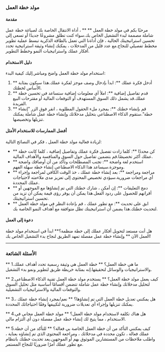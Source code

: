 ### مولد خطة العمل

#### مقدمة
مرحبًا بكم في مولد خطة العمل ** ** ، أداة الانتقال الخاصة بك لصياغة خطة عمل شاملة مصممة لبدء التشغيل الخاص بك.سواء كنت تطلق مشروعًا جديدًا أو تسعى إلى تحسين استراتيجيتك الحالية ، فإن أداةنا التي تعمل بالطاقة الذكرية تبسط عملية تطوير مخطط تفصيلي للنجاح.مع عدد قليل من المدخلات ، يمكنك إنشاء وثيقة استراتيجية تحدد أفكار عملك واستراتيجيات النمو وخطط التطوير.

#### دليل الاستخدام
استخدام مولد خطة العمل واضح ومباشر.إليك كيفية البدء:

1. ** أدخل فكرة عملك **: ابدأ بإدخال وصف موجز لفكرة عملك.هذا سيكون بمثابة الأساس لخطتك.
2. ** قدم تفاصيل إضافية **: املأ أي معلومات إضافية ستساعد في تحسين خطة عملك.قد يشمل ذلك السوق المستهدف أو التوقعات المالية أو مقترحات البيع الفريدة.
3. ** قم بإنشاء خطتك **: بمجرد ملء الحقول المطلوبة ، انقر فوق الزر "إنشاء خطة".ستقوم الذكاء الاصطناعي بتحليل مدخلاتك وإنشاء خطة عمل شاملة يمكنك تنزيلها وتخصيصها.

#### أفضل الممارسات للاستخدام الأمثل
لزيادة فعالية مولد خطة العمل ، فكر في النصائح التالية:

- ** كن محددًا **: كلما زادت تفصيل فكرة عملك وتفاصيل إضافية ، كلما كانت خطة عملك أكثر تخصيصًا.قم بتضمين تفاصيل حول السوق والمنافسة والأهداف المالية.
- ** استخدم لغة واضحة **: تجنب المصطلحات وتأكد من أن أوصافك واضحة وموجزة.سيساعد هذا الذكاء الاصطناعي إنشاء خطة سهلة الفهم.
- ** مراجعة ومراجعة **: بعد إنشاء خطة عملك ، خذ الوقت الكافي لمراجعة وإجراء أي مراجعات ضرورية.سيؤدي تخصيص المحتوى إلى تعزيز مدى ملاءمته لاحتياجات عملك المحددة.
- ** دمج التعليقات **: إن أمكن ، شارك خطتك التي تم إنشاؤها مع الموجهين أو أقرانهم للحصول على ردود الفعل.هذا يمكن أن يوفر رؤى قيمة يمكن أن تزيد من تحسين استراتيجيتك.
- ** ابق على تحديث **: مع تطور عملك ، قم بإعادة النظر في مولد خطة العمل لتحديث خطتك.هذا يضمن أن استراتيجيتك تظل متوافقة مع أهداف النمو الخاصة بك.

#### دعوة إلى العمل
هل أنت مستعد لتحويل أفكار عملك إلى خطة منظمة؟** ابدأ في استخدام مولد خطة العمل الآن ** وإنشاء خطة عمل مفصلة تمهد الطريق لنجاح بدء التشغيل الخاص بك!

---

### الأسئلة الشائعة

** 1.ما هي خطة العمل؟ **
خطة العمل هي وثيقة رسمية تحدد أهداف عملك والاستراتيجيات والوسائل لتحقيقها.إنه بمثابة خريطة طريق لتطوير ونمو بدء التشغيل.

** 2.كيف يعمل مولد خطة العمل؟ **
يستخدم مولد خطة العمل تقنية الذكاء الاصطناعى لتحليل مدخلاتك وإنشاء خطة عمل شاملة تتضمن أقسامًا أساسية مثل تحليل السوق والتوقعات المالية والاستراتيجيات التشغيلية.

** 3.هل يمكنني تعديل خطة العمل التي تم إنشاؤها؟ **
نعم!بمجرد إنشاء خطة عملك ، يمكنك تنزيلها وإجراء أي تعديلات ضرورية لتكييفها وفقًا احتياجاتك المحددة.

** 4.هل هناك تكلفة لاستخدام مولد خطة العمل؟ **
مولد خطة العمل مجاني في الاستخدام ، مما يتيح لك إنشاء خطة عمل مفصلة دون أي التزام مالي.

** 5.كيف يمكنني التأكد من أن خطة العمل الخاصة بي فعالة؟ **
للتأكد من أن خطة عملك فعالة ، تكون محددة في مدخلاتك ، ومراجعة المحتوى الذي تم إنشاؤه بعناية ، واطلب ملاحظات من المستشارين الموثوق بهم أو الموجهين.يعد تحديث خطتك بانتظام مع تطور عملك أمرًا ضروريًا للنجاح المستمر.